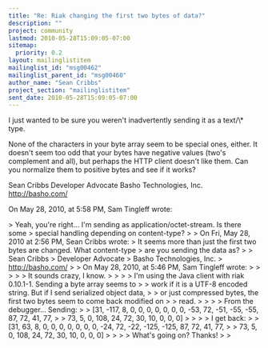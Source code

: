 ```yaml
---
title: "Re: Riak changing the first two bytes of data?"
description: ""
project: community
lastmod: 2010-05-28T15:09:05-07:00
sitemap:
  priority: 0.2
layout: mailinglistitem
mailinglist_id: "msg00462"
mailinglist_parent_id: "msg00460"
author_name: "Sean Cribbs"
project_section: "mailinglistitem"
sent_date: 2010-05-28T15:09:05-07:00
---
```



I just wanted to be sure you weren't inadvertently sending it as a text/\\* type. 

None of the characters in your byte array seem to be special ones, either. It 
doesn't seem too odd that your bytes have negative values (two's complement and 
all), but perhaps the HTTP client doesn't like them. Can you normalize them to 
positive bytes and see if it works?

Sean Cribbs 
Developer Advocate
Basho Technologies, Inc.
http://basho.com/

On May 28, 2010, at 5:58 PM, Sam Tingleff wrote:

&gt; Yeah, you're right... I'm sending as application/octet-stream. Is there some 
&gt; special handling depending on content-type?
&gt; 
&gt; On Fri, May 28, 2010 at 2:56 PM, Sean Cribbs  wrote:
&gt; It seems more than just the first two bytes are changed. What content-type 
&gt; are you sending the data as?
&gt; 
&gt; Sean Cribbs 
&gt; Developer Advocate
&gt; Basho Technologies, Inc.
&gt; http://basho.com/
&gt; 
&gt; On May 28, 2010, at 5:46 PM, Sam Tingleff wrote:
&gt; 
&gt; &gt;
&gt; &gt; It sounds crazy, I know.
&gt; &gt;
&gt; &gt; I'm using the Java client with riak 0.10.1-1. Sending a byte array seems to 
&gt; &gt; work if it is a UTF-8 encoded string. But if I send serialized object data, 
&gt; &gt; or just compressed bytes, the first two bytes seem to come back modified on 
&gt; &gt; read.
&gt; &gt;
&gt; &gt; From the debugger... Sending:
&gt; &gt; [31, -117, 8, 0, 0, 0, 0, 0, 0, 0, -53, 72, -51, -55, -55, 87, 72, 41, 77, 
&gt; &gt; 73, 5, 0, 108, 24, 72, 30, 10, 0, 0, 0]
&gt; &gt;
&gt; &gt; I get back:
&gt; &gt; [31, 63, 8, 0, 0, 0, 0, 0, 0, 0, -24, 72, -22, -125, -125, 87, 72, 41, 77, 
&gt; &gt; 73, 5, 0, 108, 24, 72, 30, 10, 0, 0, 0]
&gt; &gt;
&gt; &gt; What's going on? Thanks!
&gt; 
&gt; 

